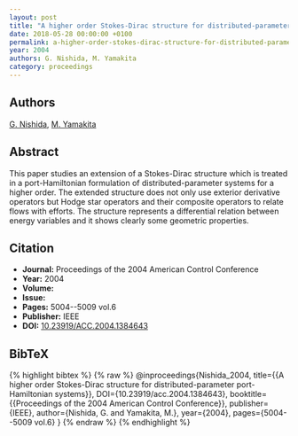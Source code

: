 ```yaml
---
layout: post
title: "A higher order Stokes-Dirac structure for distributed-parameter port-Hamiltonian systems"
date: 2018-05-28 00:00:00 +0100
permalink: a-higher-order-stokes-dirac-structure-for-distributed-parameter-port-hamiltonian-systems
year: 2004
authors: G. Nishida, M. Yamakita
category: proceedings
---
```

 
## Authors
[G. Nishida](authors/gou-nishida), [M. Yamakita](authors/masaki-yamakita)
 
## Abstract
This paper studies an extension of a Stokes-Dirac structure which is treated in a port-Hamiltonian formulation of distributed-parameter systems for a higher order. The extended structure does not only use exterior derivative operators but Hodge star operators and their composite operators to relate flows with efforts. The structure represents a differential relation between energy variables and it shows clearly some geometric properties.
 
## Citation
- **Journal:** Proceedings of the 2004 American Control Conference
- **Year:** 2004
- **Volume:** 
- **Issue:** 
- **Pages:** 5004--5009 vol.6
- **Publisher:** IEEE
- **DOI:** [10.23919/ACC.2004.1384643](https://doi.org/10.23919/ACC.2004.1384643)
 
## BibTeX
{% highlight bibtex %}
{% raw %}
@inproceedings{Nishida_2004,
  title={{A higher order Stokes-Dirac structure for distributed-parameter port-Hamiltonian systems}},
  DOI={10.23919/acc.2004.1384643},
  booktitle={{Proceedings of the 2004 American Control Conference}},
  publisher={IEEE},
  author={Nishida, G. and Yamakita, M.},
  year={2004},
  pages={5004--5009 vol.6}
}
{% endraw %}
{% endhighlight %}
 
